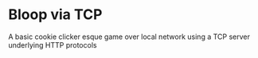 # Bloop via TCP

A basic cookie clicker esque game over local network using a TCP server underlying HTTP protocols
